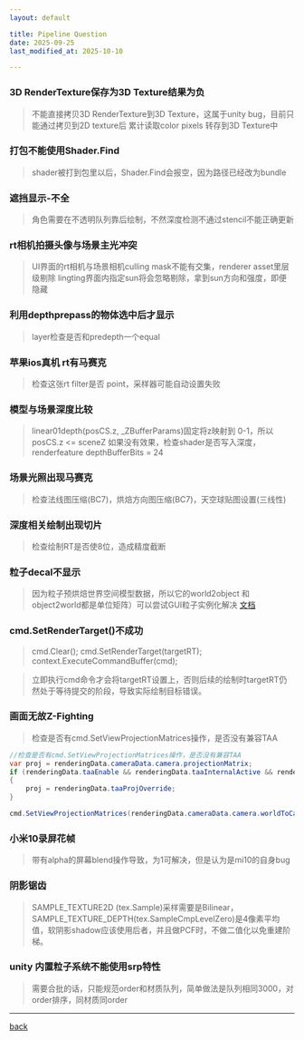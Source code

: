 ```yaml
---
layout: default

title: Pipeline Question
date: 2025-09-25
last_modified_at: 2025-10-10

---
```


### 3D RenderTexture保存为3D Texture结果为负
>不能直接拷贝3D RenderTexture到3D Texture，这属于unity bug，目前只能通过拷贝到2D texture后
>累计读取color pixels 转存到3D Texture中

### 打包不能使用Shader.Find
>shader被打到包里以后，Shader.Find会报空，因为路径已经改为bundle

### 遮挡显示-不全
>角色需要在不透明队列靠后绘制，不然深度检测不通过stencil不能正确更新


### rt相机拍摄头像与场景主光冲突
>UI界面的rt相机与场景相机culling mask不能有交集，renderer asset里层级剔除
>lingting界面内指定sun将会忽略剔除，拿到sun方向和强度，即便隐藏

### 利用depthprepass的物体选中后才显示
>layer检查是否和predepth一个equal

### 苹果ios真机 rt有马赛克
>检查这张rt filter是否 point，采样器可能自动设置失败

### 模型与场景深度比较
>linear01depth(posCS.z, _ZBufferParams)固定将z映射到 0-1，所以posCS.z <= sceneZ
>如果没有效果，检查shader是否写入深度，renderfeature depthBufferBits = 24

### 场景光照出现马赛克
>检查法线图压缩(BC7)，烘焙方向图压缩(BC7)，天空球贴图设置(三线性)

### 深度相关绘制出现切片
>检查绘制RT是否使8位，造成精度截断

### 粒子decal不显示
>因为粒子预烘焙世界空间模型数据，所以它的world2object 和 object2world都是单位矩阵）可以尝试GUI粒子实例化解决 [文档](https://forum.unity.com/threads/can-decal-shader-use-particle-mesh.1132477/)

### cmd.SetRenderTarget()不成功
>cmd.Clear();
cmd.SetRenderTarget(targetRT);
context.ExecuteCommandBuffer(cmd);

>立即执行cmd命令才会将targetRT设置上，否则后续的绘制时targetRT仍然处于等待提交的阶段，导致实际绘制目标错误。

### 画面无故Z-Fighting
>检查是否有cmd.SetViewProjectionMatrices操作，是否没有兼容TAA

```c#
//检查是否有cmd.SetViewProjectionMatrices操作，是否没有兼容TAA
var proj = renderingData.cameraData.camera.projectionMatrix;
if (renderingData.taaEnable && renderingData.taaInternalActive && renderingData.cameraData.cameraType == CameraType.Game && renderingData.cameraData.camera == Camera.main)
{
    proj = renderingData.taaProjOverride;
}

cmd.SetViewProjectionMatrices(renderingData.cameraData.camera.worldToCameraMatrix, proj);
```

### 小米10录屏花帧
>带有alpha的屏幕blend操作导致，为1可解决，但是认为是mi10的自身bug

### 阴影锯齿
>SAMPLE_TEXTURE2D (tex.Sample)采样需要是Bilinear，
SAMPLE_TEXTURE_DEPTH(tex.SampleCmpLevelZero)是4像素平均值，软阴影shadow应该使用后者，并且做PCF时，不做二值化以免重建阶梯。

### unity 内置粒子系统不能使用srp特性
>需要合批的话，只能规范order和材质队列，简单做法是队列相同3000，对order排序，同材质同order


***
[back](../../question-page.html)